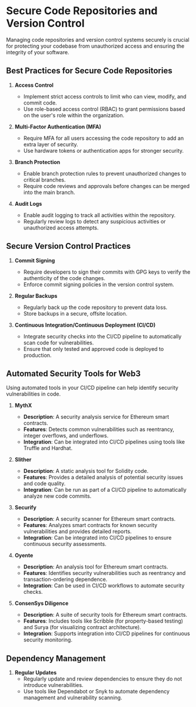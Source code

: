 # Secure Code Repositories and Version Control

Managing code repositories and version control systems securely is crucial for protecting your codebase from unauthorized access and ensuring the integrity of your software.

## Best Practices for Secure Code Repositories

1. **Access Control**
   - Implement strict access controls to limit who can view, modify, and commit code.
   - Use role-based access control (RBAC) to grant permissions based on the user's role within the organization.

2. **Multi-Factor Authentication (MFA)**
   - Require MFA for all users accessing the code repository to add an extra layer of security.
   - Use hardware tokens or authentication apps for stronger security.

3. **Branch Protection**
   - Enable branch protection rules to prevent unauthorized changes to critical branches.
   - Require code reviews and approvals before changes can be merged into the main branch.

4. **Audit Logs**
   - Enable audit logging to track all activities within the repository.
   - Regularly review logs to detect any suspicious activities or unauthorized access attempts.

## Secure Version Control Practices

1. **Commit Signing**
   - Require developers to sign their commits with GPG keys to verify the authenticity of the code changes.
   - Enforce commit signing policies in the version control system.

2. **Regular Backups**
   - Regularly back up the code repository to prevent data loss.
   - Store backups in a secure, offsite location.

3. **Continuous Integration/Continuous Deployment (CI/CD)**
   - Integrate security checks into the CI/CD pipeline to automatically scan code for vulnerabilities.
   - Ensure that only tested and approved code is deployed to production.

## Automated Security Tools for Web3

Using automated tools in your CI/CD pipeline can help identify security vulnerabilities in code.

1. **MythX**
   - **Description**: A security analysis service for Ethereum smart contracts.
   - **Features**: Detects common vulnerabilities such as reentrancy, integer overflows, and underflows.
   - **Integration**: Can be integrated into CI/CD pipelines using tools like Truffle and Hardhat.

2. **Slither**
   - **Description**: A static analysis tool for Solidity code.
   - **Features**: Provides a detailed analysis of potential security issues and code quality.
   - **Integration**: Can be run as part of a CI/CD pipeline to automatically analyze new code commits.

3. **Securify**
   - **Description**: A security scanner for Ethereum smart contracts.
   - **Features**: Analyzes smart contracts for known security vulnerabilities and provides detailed reports.
   - **Integration**: Can be integrated into CI/CD pipelines to ensure continuous security assessments.

4. **Oyente**
   - **Description**: An analysis tool for Ethereum smart contracts.
   - **Features**: Identifies security vulnerabilities such as reentrancy and transaction-ordering dependence.
   - **Integration**: Can be used in CI/CD workflows to automate security checks.

5. **ConsenSys Diligence**
   - **Description**: A suite of security tools for Ethereum smart contracts.
   - **Features**: Includes tools like Scribble (for property-based testing) and Surya (for visualizing contract architecture).
   - **Integration**: Supports integration into CI/CD pipelines for continuous security monitoring.

## Dependency Management

1. **Regular Updates**
   - Regularly update and review dependencies to ensure they do not introduce vulnerabilities.
   - Use tools like Dependabot or Snyk to automate dependency management and vulnerability scanning.

